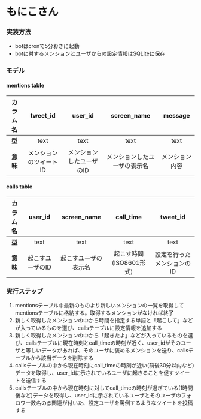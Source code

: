 もにこさん
=====

### 実装方法
+ botはcronで5分おきに起動
+ botに対するメンションとユーザからの設定情報はSQLiteに保存

### モデル

#### mentions table
|カラム名 | tweet_id | user_id | screen_name | message |
|:-:|:-:|:-:|:-:|:-:|
|**型** | text | text | text | text |
|**意味** | メンションのツイートID | メンションしたユーザのID | メンションしたユーザの表示名 | メンション内容 |

#### calls table
|カラム名 | user_id | screen_name | call_time | tweet_id |
|:-:|:-:|:-:|:-:|:-:|
|**型** | text | text | text | text |
|**意味** | 起こすユーザのID | 起こすユーザの表示名 | 起こす時間(ISO8601形式) | 設定を行ったメンションのID |

### 実行ステップ
1. mentionsテーブル中最新のものより新しいメンションの一覧を取得してmentionsテーブルに格納する。取得するメンションがなければ終了
2. 新しく取得したメンションの中から時間を指定する単語と「起こして」などが入っているものを選び、callsテーブルに設定情報を追加する
3. 新しく取得したメンションの中から「起きたよ」などが入っているものを選び、callsテーブルに現在時刻とcall_timeの時刻が近く、user_idがそのユーザと等しいデータがあれば、そのユーザに褒めるメンションを送り、callsテーブルから該当データを削除する
4. callsテーブルの中から現在時刻にcall_timeの時刻が近い(前後30分以内など)データを取得し、user_idに示されているユーザに起きることを促すツイートを送信する
5. callsテーブルの中から現在時刻に対してcall_timeの時刻が過ぎている(1時間後など)データを取得し、user_idに示されているユーザとそのユーザのフォロワー数名の@関連が付いた、設定ユーザを罵倒するようなツイートを投稿する
